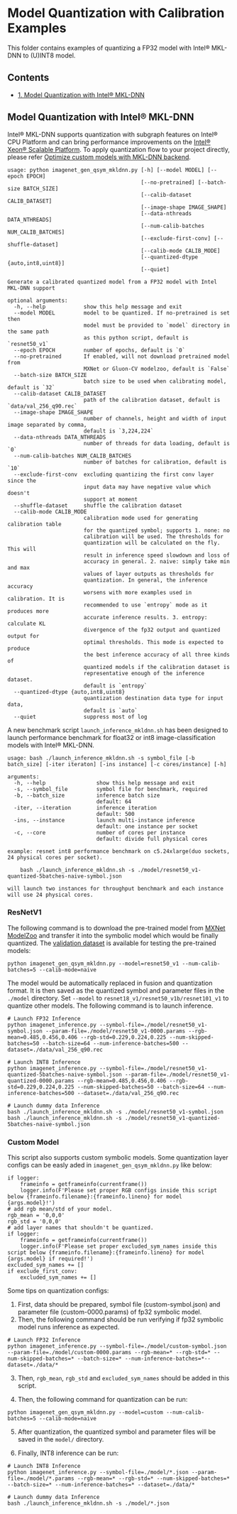 <!--- Licensed to the Apache Software Foundation (ASF) under one -->
<!--- or more contributor license agreements.  See the NOTICE file -->
<!--- distributed with this work for additional information -->
<!--- regarding copyright ownership.  The ASF licenses this file -->
<!--- to you under the Apache License, Version 2.0 (the -->
<!--- "License"); you may not use this file except in compliance -->
<!--- with the License.  You may obtain a copy of the License at -->
<!--- -->
<!---   http://www.apache.org/licenses/LICENSE-2.0 -->
<!--- -->
<!--- Unless required by applicable law or agreed to in writing, -->
<!--- software distributed under the License is distributed on an -->
<!--- "AS IS" BASIS, WITHOUT WARRANTIES OR CONDITIONS OF ANY -->
<!--- KIND, either express or implied.  See the License for the -->
<!--- specific language governing permissions and limitations -->
<!--- under the License. -->

# Model Quantization with Calibration Examples

This folder contains examples of quantizing a FP32 model with Intel® MKL-DNN to (U)INT8 model.

<h2 id="0">Contents</h2>

* [1. Model Quantization with Intel® MKL-DNN](#1)
<h2 id="1">Model Quantization with Intel® MKL-DNN</h2>

Intel® MKL-DNN supports quantization with subgraph features on Intel® CPU Platform and can bring performance improvements on the [Intel® Xeon® Scalable Platform](https://www.intel.com/content/www/us/en/processors/xeon/scalable/xeon-scalable-platform.html). To apply quantization flow to your project directly, please refer [Optimize custom models with MKL-DNN backend](#TODO(agrygielski)).

```
usage: python imagenet_gen_qsym_mkldnn.py [-h] [--model MODEL] [--epoch EPOCH]
                                          [--no-pretrained] [--batch-size BATCH_SIZE]
                                          [--calib-dataset CALIB_DATASET]
                                          [--image-shape IMAGE_SHAPE]
                                          [--data-nthreads DATA_NTHREADS]
                                          [--num-calib-batches NUM_CALIB_BATCHES]
                                          [--exclude-first-conv] [--shuffle-dataset]
                                          [--calib-mode CALIB_MODE]
                                          [--quantized-dtype {auto,int8,uint8}]
                                          [--quiet]

Generate a calibrated quantized model from a FP32 model with Intel MKL-DNN support

optional arguments:
  -h, --help            show this help message and exit
  --model MODEL         model to be quantized. If no-pretrained is set then
                        model must be provided to `model` directory in the same path
                        as this python script, default is `resnet50_v1`
  --epoch EPOCH         number of epochs, default is `0`
  --no-pretrained       If enabled, will not download pretrained model from
                        MXNet or Gluon-CV modelzoo, default is `False`
  --batch-size BATCH_SIZE
                        batch size to be used when calibrating model, default is `32`
  --calib-dataset CALIB_DATASET
                        path of the calibration dataset, default is `data/val_256_q90.rec`
  --image-shape IMAGE_SHAPE
                        number of channels, height and width of input image separated by comma,
                        default is `3,224,224`
  --data-nthreads DATA_NTHREADS
                        number of threads for data loading, default is `0`
  --num-calib-batches NUM_CALIB_BATCHES
                        number of batches for calibration, default is `10`
  --exclude-first-conv  excluding quantizing the first conv layer since the
                        input data may have negative value which doesn't
                        support at moment
  --shuffle-dataset     shuffle the calibration dataset
  --calib-mode CALIB_MODE
                        calibration mode used for generating calibration table
                        for the quantized symbol; supports 1. none: no
                        calibration will be used. The thresholds for
                        quantization will be calculated on the fly. This will
                        result in inference speed slowdown and loss of
                        accuracy in general. 2. naive: simply take min and max
                        values of layer outputs as thresholds for
                        quantization. In general, the inference accuracy
                        worsens with more examples used in calibration. It is
                        recommended to use `entropy` mode as it produces more
                        accurate inference results. 3. entropy: calculate KL
                        divergence of the fp32 output and quantized output for
                        optimal thresholds. This mode is expected to produce
                        the best inference accuracy of all three kinds of
                        quantized models if the calibration dataset is
                        representative enough of the inference dataset.
                        default is `entropy`
  --quantized-dtype {auto,int8,uint8}
                        quantization destination data type for input data,
                        default is `auto`
  --quiet               suppress most of log
```

A new benchmark script `launch_inference_mkldnn.sh` has been designed to launch performance benchmark for float32 or int8 image-classification models with Intel® MKL-DNN.
```
usage: bash ./launch_inference_mkldnn.sh -s symbol_file [-b batch_size] [-iter iteraton] [-ins instance] [-c cores/instance] [-h]

arguments:
  -h, --help                show this help message and exit
  -s, --symbol_file         symbol file for benchmark, required
  -b, --batch_size          inference batch size
                            default: 64
  -iter, --iteration        inference iteration
                            default: 500
  -ins, --instance          launch multi-instance inference
                            default: one instance per socket
  -c, --core                number of cores per instance
                            default: divide full physical cores

example: resnet int8 performance benchmark on c5.24xlarge(duo sockets, 24 physical cores per socket).

    bash ./launch_inference_mkldnn.sh -s ./model/resnet50_v1-quantized-5batches-naive-symbol.json

will launch two instances for throughput benchmark and each instance will use 24 physical cores.
```


<h3 id='3'>ResNetV1</h3>

The following command is to download the pre-trained model from [MXNet ModelZoo](http://data.mxnet.io/models/imagenet/resnet/152-layers/) and transfer it into the symbolic model which would be finally quantized. The [validation dataset](http://data.mxnet.io/data/val_256_q90.rec) is available for testing the pre-trained models:

```
python imagenet_gen_qsym_mkldnn.py --model=resnet50_v1 --num-calib-batches=5 --calib-mode=naive
```

The model would be automatically replaced in fusion and quantization format. It is then saved as the quantized symbol and parameter files in the `./model` directory. Set `--model` to `resnet18_v1/resnet50_v1b/resnet101_v1` to quantize other models. The following command is to launch inference.

```
# Launch FP32 Inference
python imagenet_inference.py --symbol-file=./model/resnet50_v1-symbol.json --param-file=./model/resnet50_v1-0000.params --rgb-mean=0.485,0.456,0.406 --rgb-std=0.229,0.224,0.225 --num-skipped-batches=50 --batch-size=64 --num-inference-batches=500 --dataset=./data/val_256_q90.rec

# Launch INT8 Inference
python imagenet_inference.py --symbol-file=./model/resnet50_v1-quantized-5batches-naive-symbol.json --param-file=./model/resnet50_v1-quantized-0000.params --rgb-mean=0.485,0.456,0.406 --rgb-std=0.229,0.224,0.225 --num-skipped-batches=50 --batch-size=64 --num-inference-batches=500 --dataset=./data/val_256_q90.rec

# Launch dummy data Inference
bash ./launch_inference_mkldnn.sh -s ./model/resnet50_v1-symbol.json
bash ./launch_inference_mkldnn.sh -s ./model/resnet50_v1-quantized-5batches-naive-symbol.json
```

<h3 id='4'>Custom Model</h3>

This script also supports custom symbolic models. Some quantization layer configs can be easly aded in `imagenet_gen_qsym_mkldnn.py` like below:

```
if logger:
    frameinfo = getframeinfo(currentframe())
    logger.info(F'Please set proper RGB configs inside this script below {frameinfo.filename}:{frameinfo.lineno} for model {args.model}!')
# add rgb mean/std of your model.
rgb_mean = '0,0,0'
rgb_std = '0,0,0'
# add layer names that shouldn't be quantized.
if logger:
    frameinfo = getframeinfo(currentframe())
    logger.info(F'Please set proper excluded_sym_names inside this script below {frameinfo.filename}:{frameinfo.lineno} for model {args.model} if required!')
excluded_sym_names += []
if exclude_first_conv:
    excluded_sym_names += []
```

Some tips on quantization configs:

1. First, data should be prepared, symbol file (custom-symbol.json) and parameter file (custom-0000.params) of fp32 symbolic model.
2. Then, the following command should be run verifying if fp32 symbolic model runs inference as expected.

```
# Launch FP32 Inference
python imagenet_inference.py --symbol-file=./model/custom-symbol.json --param-file=./model/custom-0000.params --rgb-mean=* --rgb-std=* --num-skipped-batches=* --batch-size=* --num-inference-batches=*--dataset=./data/*
```

3. Then, `rgb_mean`, `rgb_std` and `excluded_sym_names` should be added in this script.

4. Then, the following command for quantization can be run:

```
python imagenet_gen_qsym_mkldnn.py --model=custom --num-calib-batches=5 --calib-mode=naive
```

5. After quantization, the quantized symbol and parameter files will be saved in the `model/` directory.

6. Finally, INT8 inference can be run:

```
# Launch INT8 Inference
python imagenet_inference.py --symbol-file=./model/*.json --param-file=./model/*.params --rgb-mean=* --rgb-std=* --num-skipped-batches=* --batch-size=* --num-inference-batches=* --dataset=./data/*

# Launch dummy data Inference
bash ./launch_inference_mkldnn.sh -s ./model/*.json
```